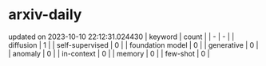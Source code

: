 # arxiv-daily
updated on 2023-10-10 22:12:31.024430
| keyword | count |
| - | - |
| diffusion | 1 |
| self-supervised | 0 |
| foundation model | 0 |
| generative | 0 |
| anomaly | 0 |
| in-context | 0 |
| memory | 0 |
| few-shot | 0 |
